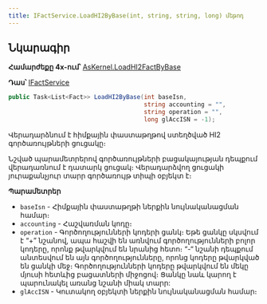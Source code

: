 ```yaml
---
title: IFactService.LoadHI2ByBase(int, string, string, long) մեթոդ
---
```


## Նկարագիր

**Համարժեքը 4x-ում՝** [AsKernel.LoadHI2FactByBase](https://armsoft.github.io/as4x-docs/HTM/ProgrGuide/Functions/Functions/AccManagement/LoadHI2FactByBase.html)

**Դաս՝** [IFactService](../IFactService.md)

```c#
public Task<List<Fact>> LoadHI2ByBase(int baseIsn, 
                                      string accounting = "", 
                                      string operation = "", 
                                      long glAccISN = -1);
```

Վերադարձնում է հիմքային փաստաթղթով ստեղծված HI2 գործառույթների ցուցակը։

Նշված պարամետրերով գործառույթների բացակայության դեպքում վերադառնում է դատարկ ցուցակ։ Վերադարձվող ցուցակի յուրաքանչյուր տարր գործառույթ տիպի օբյեկտ է։

**Պարամետրեր**

* `baseIsn` - Հիմքային փաստաթղթի ներքին նույնականացման համար։
* `accounting` - Հաշվառման կոդը։
* `operation` - Գործողությունների կոդերի ցանկ։ 
  Եթե ցանկը սկսվում է “+” նշանով, ապա հաշվի են առնվում գործողությունների բոլոր կոդերը, որոնք թվարկվում են նրանից հետո։ 
  “-“ նշանի դեպքում անտեսվում են այն գործողությունները, որոնց կոդերը թվարկված են ցանկի մեջ։ 
  Գործողությունների կոդերը թվարկվում են մեկը մյուսի հետևից բացատների միջոցով։ 
  Ցանկը նաև կարող է պարունակել առանց նշանի միակ տարր:
* `glAccISN` - Կուտակող օբյեկտի ներքին նույնականացման համար։
